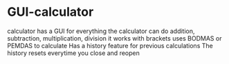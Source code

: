 # GUI-calculator
calculator has a GUI for everything
the calculator can do addition, subtraction, multiplication, division
it works with brackets
uses BODMAS or PEMDAS to calculate
Has a history feature for previous calculations
The history resets everytime you close and reopen
